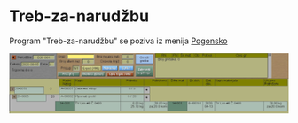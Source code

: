 # Treb-za-narudžbu

Program "Treb-za-narudžbu" se poziva iz menija [Pogonsko](../g_sr.md)



![Image](treb_nar01.jpg)
